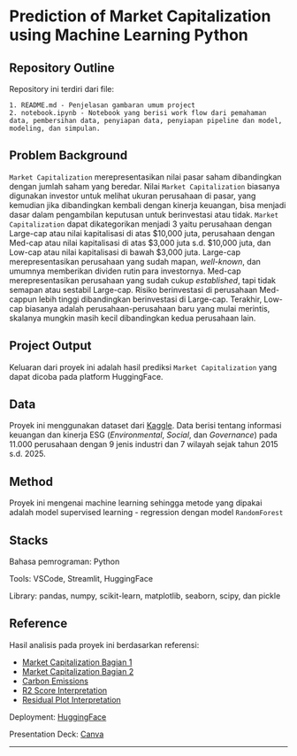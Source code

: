 # Prediction of Market Capitalization using Machine Learning Python

## Repository Outline
Repository ini terdiri dari file:
```
1. README.md - Penjelasan gambaran umum project
2. notebook.ipynb - Notebook yang berisi work flow dari pemahaman data, pembersihan data, penyiapan data, penyiapan pipeline dan model, modeling, dan simpulan.
```

## Problem Background
`Market Capitalization` merepresentasikan nilai pasar saham dibandingkan dengan jumlah saham yang beredar. Nilai `Market Capitalization` biasanya digunakan investor untuk melihat ukuran perusahaan di pasar, yang kemudian jika dibandingkan kembali dengan kinerja keuangan, bisa menjadi dasar dalam pengambilan keputusan untuk berinvestasi atau tidak. `Market Capitalization` dapat dikategorikan menjadi 3 yaitu perusahaan dengan Large-cap atau nilai kapitalisasi di atas $10,000 juta, perusahaan dengan Med-cap atau nilai kapitalisasi di atas $3,000 juta s.d. $10,000 juta, dan Low-cap atau nilai kapitalisasi di bawah $3,000 juta. Large-cap merepresentasikan perusahaan yang sudah mapan, _well-known_, dan umumnya memberikan dividen rutin para investornya. Med-cap merepresentasikan perusahaan yang sudah cukup _established_, tapi tidak semapan atau sestabil Large-cap. Risiko berinvestasi di perusahaan Med-cappun lebih tinggi dibandingkan berinvestasi di Large-cap. Terakhir, Low-cap biasanya adalah perusahaan-perusahaan baru yang mulai merintis, skalanya mungkin masih kecil dibandingkan kedua perusahaan lain.

## Project Output
Keluaran dari proyek ini adalah hasil prediksi `Market Capitalization` yang dapat dicoba pada platform HuggingFace.

## Data
Proyek ini menggunakan dataset dari [Kaggle](https://www.kaggle.com/datasets/shriyashjagtap/esg-and-financial-performance-dataset/data). Data berisi tentang informasi keuangan dan kinerja ESG (_Environmental_, _Social_, dan _Governance_) pada 11.000 perusahaan dengan 9 jenis industri dan 7 wilayah sejak tahun 2015 s.d. 2025.

## Method
Proyek ini mengenai machine learning sehingga metode yang dipakai adalah model supervised learning - regression dengan model `RandomForest`

## Stacks
Bahasa pemrograman: Python

Tools: VSCode, Streamlit, HuggingFace

Library: pandas, numpy, scikit-learn, matplotlib, seaborn, scipy, dan pickle

## Reference
Hasil analisis pada proyek ini berdasarkan referensi:
- [Market Capitalization Bagian 1](https://www.investopedia.com/terms/m/marketcapitalization.asp)
- [Market Capitalization Bagian 2](https://www.merrilledge.com/article/company-size-why-market-capitalization-matters-ose)
- [Carbon Emissions](https://pwypindonesia.org/id/urgensi-keterbukaan-data-emisi-gas-rumah-kaca-pertambangan-batubara-dalam-upaya-memerangi-krisis-iklim/)
- [R2 Score Interpretation](https://towardsdatascience.com/negative-r2-where-did-you-go-wrong-9d4f2aa84cfb/)
- [Residual Plot Interpretation](https://www.qualtrics.com/support/stats-iq/analyses/regression-guides/interpreting-residual-plots-improve-regression/)

Deployment:
[HuggingFace](https://huggingface.co/spaces/neilaism/predict-marketcap)

Presentation Deck:
[Canva](https://www.canva.com/design/DAGoPS8fl4g/uqo3NQD-vd2dD1Tobrq8hw/view?utm_content=DAGoPS8fl4g&utm_campaign=designshare&utm_medium=link2&utm_source=uniquelinks&utlId=h70e9d21795)

---
